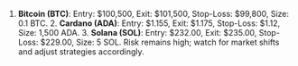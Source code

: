 1. **Bitcoin (BTC)**: Entry: $100,500, Exit: $101,500, Stop-Loss: $99,800, Size: 0.1 BTC. 2. **Cardano (ADA)**: Entry: $1.155, Exit: $1.175, Stop-Loss: $1.12, Size: 1,500 ADA. 3. **Solana (SOL)**: Entry: $232.00, Exit: $235.00, Stop-Loss: $229.00, Size: 5 SOL. Risk remains high; watch for market shifts and adjust strategies accordingly.